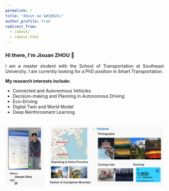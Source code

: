 ```yaml
---
permalink: /
title: "About me &#10024;"
author_profile: true
redirect_from: 
  - /about/
  - /about.html
---
```



<h3>Hi there, I'm Jixuan ZHOU &#128075;</h3>
<p align = "justify"> 
  I am a master student with the School of Transportation at Southeast University. I am currently looking for a PhD position in Smart Transportation.
</p> 

<strong>My research interests include:</strong>

<ul>
<li>Connected and Autonomous Vehicles</li>
<li>Decision-making and Planning in Autonomous Driving</li>
<li>Eco-Driving</li>
<li>Digital Twin and World Model</li>
<li>Deep Reinforcement Learning</li>
</ul>
<br> 
  <img src="/images/intro.png" alt="Project 3" style="max-width: 100%; height: auto; border-radius: 5px;">
